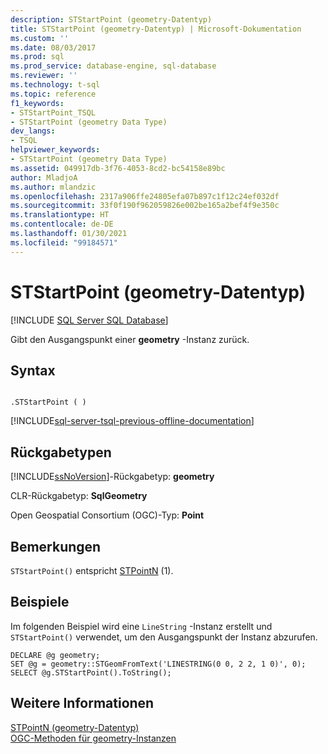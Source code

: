 ```yaml
---
description: STStartPoint (geometry-Datentyp)
title: STStartPoint (geometry-Datentyp) | Microsoft-Dokumentation
ms.custom: ''
ms.date: 08/03/2017
ms.prod: sql
ms.prod_service: database-engine, sql-database
ms.reviewer: ''
ms.technology: t-sql
ms.topic: reference
f1_keywords:
- STStartPoint_TSQL
- STStartPoint (geometry Data Type)
dev_langs:
- TSQL
helpviewer_keywords:
- STStartPoint (geometry Data Type)
ms.assetid: 049917db-3f76-4053-8cd2-bc54158e89bc
author: MladjoA
ms.author: mlandzic
ms.openlocfilehash: 2317a906ffe24805efa07b897c1f12c24ef032df
ms.sourcegitcommit: 33f0f190f962059826e002be165a2bef4f9e350c
ms.translationtype: HT
ms.contentlocale: de-DE
ms.lasthandoff: 01/30/2021
ms.locfileid: "99184571"
---
```

# <a name="ststartpoint-geometry-data-type"></a>STStartPoint (geometry-Datentyp)
[!INCLUDE [SQL Server SQL Database](../../includes/applies-to-version/sql-asdb.md)]

Gibt den Ausgangspunkt einer **geometry** -Instanz zurück.
  
## <a name="syntax"></a>Syntax  
  
```  
  
.STStartPoint ( )  
```  
  
[!INCLUDE[sql-server-tsql-previous-offline-documentation](../../includes/sql-server-tsql-previous-offline-documentation.md)]

## <a name="return-types"></a>Rückgabetypen
 [!INCLUDE[ssNoVersion](../../includes/ssnoversion-md.md)]-Rückgabetyp: **geometry**  
  
 CLR-Rückgabetyp: **SqlGeometry**  
  
 Open Geospatial Consortium (OGC)-Typ: **Point**  
  
## <a name="remarks"></a>Bemerkungen  
 `STStartPoint()` entspricht [STPointN](../../t-sql/spatial-geometry/stpointn-geometry-data-type.md) (1).  
  
## <a name="examples"></a>Beispiele  
 Im folgenden Beispiel wird eine `LineString` -Instanz erstellt und `STStartPoint()` verwendet, um den Ausgangspunkt der Instanz abzurufen.  
  
```  
DECLARE @g geometry;  
SET @g = geometry::STGeomFromText('LINESTRING(0 0, 2 2, 1 0)', 0);  
SELECT @g.STStartPoint().ToString();  
```  
  
## <a name="see-also"></a>Weitere Informationen  
 [STPointN &#40;geometry-Datentyp&#41;](../../t-sql/spatial-geometry/stpointn-geometry-data-type.md)   
 [OGC-Methoden für geometry-Instanzen](../../t-sql/spatial-geometry/ogc-methods-on-geometry-instances.md)  
  
  

